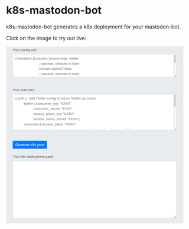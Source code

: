 # k8s-mastodon-bot

k8s-mastodon-bot generates a k8s deployment for your mastodon-bot.

Click on the image to try out live:

[![Try it out](/doc/tryItOut.png "Try out yourself")](https://domaindrivenarchitecture.org/pages/dda-provision/k8s-mastodon-bot/)
